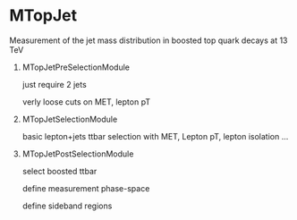 # MTopJet
Measurement of the jet mass distribution in boosted top quark decays at 13 TeV


1) MTopJetPreSelectionModule

   just require 2 jets

   verly loose cuts on MET, lepton pT


2) MTopJetSelectionModule

   basic lepton+jets ttbar selection with MET, Lepton pT, lepton isolation ...


3) MTopJetPostSelectionModule

   select boosted ttbar

   define measurement phase-space

   define sideband regions